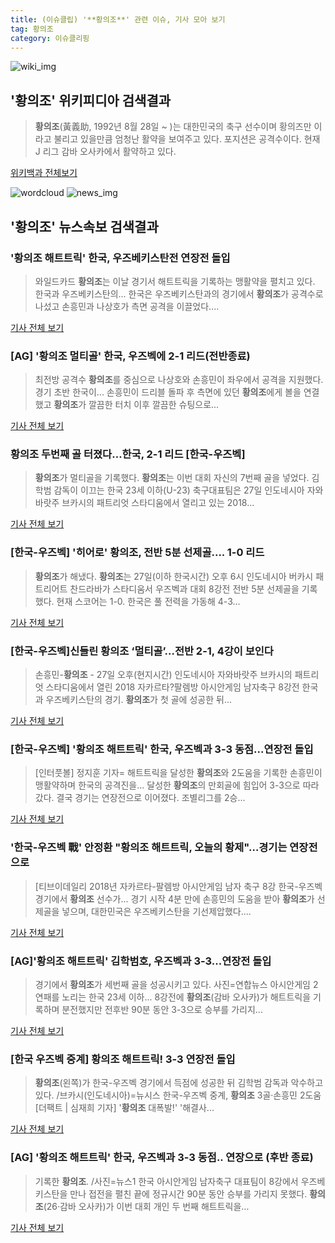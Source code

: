 ```yaml
---
title: (이슈클립) '**황의조**' 관련 이슈, 기사 모아 보기
tag: 황의조
category: 이슈클리핑
---
```

![wiki_img](https://user-images.githubusercontent.com/42597476/44503234-41136a80-a6d0-11e8-9071-6fc6418eafe4.png)
## **'**황의조**'** 위키피디아 검색결과
>**황의조**(黃義助, 1992년 8월 28일 ~ )는 대한민국의 축구 선수이며 황의즈만 이라고 불리고 있을만큼 엄청난 활약을 보여주고 있다. 포지션은 공격수이다. 현재 J 리그 감바 오사카에서 활약하고 있다.

<a href="https://ko.wikipedia.org/wiki/황의조" target="_blank">위키백과 전체보기</a>

![wordcloud](https://s3.ap-northeast-2.amazonaws.com/lyrics101-wordcloud/2018-08-27-1535367474.png)
![news_img](https://user-images.githubusercontent.com/42597476/44507050-1206f400-a6e4-11e8-8d98-7ffbfebb353f.png)
## **'**황의조**'** 뉴스속보 검색결과
### '**황의조** 해트트릭' 한국, 우즈베키스탄전 연장전 돌입

>와일드카드 **황의조**는 이날 경기서 해트트릭을 기록하는 맹활약을 펼치고 있다. 한국과 우즈베키스탄의... 한국은 우즈베키스탄과의 경기에서 **황의조**가 공격수로 나섰고 손흥민과 나상호가 측면 공격을 이끌었다....

<a href="http://www.mydaily.co.kr/new_yk/html/read.php?newsid=201808271918184264&ext=na" target="_blank">기사 전체 보기</a>

### [AG] '**황의조** 멀티골' 한국, 우즈벡에 2-1 리드(전반종료)

>최전방 공격수 **황의조**를 중심으로 나상호와 손흥민이 좌우에서 공격을 지원했다. 경기 초반 한국이... 손흥민이 드리블 돌파 후 측면에 있던 **황의조**에게 볼을 연결했고 **황의조**가 깔끔한 터치 이후 깔끔한 슈팅으로...

<a href="http://www.xportsnews.com/?ac=article_view&entry_id=1012536" target="_blank">기사 전체 보기</a>

### **황의조** 두번째 골 터졌다…한국, 2-1 리드 [한국-우즈벡]

>**황의조**가 멀티골을 기록했다. **황의조**는 이번 대회 자신의 7번째 골을 넣었다. 김학범 감독이 이끄는 한국 23세 이하(U-23) 축구대표팀은 27일 인도네시아 자와바랏주 브카시의 패트리엇 스타디움에서 열리고 있는 2018...

<a href="http://sports.khan.co.kr/news/sk_index.html?art_id=201808271805003&sec_id=520101&pt=nv" target="_blank">기사 전체 보기</a>

### [한국-우즈벡] '히어로' **황의조**, 전반 5분 선제골.... 1-0 리드

>**황의조**가 해냈다.   **황의조**는 27일(이하 한국시간) 오후 6시 인도네시아 버카시 패트리어트 찬드라바가 스타디움서 우즈벡과 대회 8강전 전반 5분 선제골을 기록했다. 현재 스코어는 1-0. 한국은 풀 전력을 가동해 4-3...

<a href="http://www.osen.co.kr/article/G1110976187" target="_blank">기사 전체 보기</a>

### [한국-우즈벡]신들린 **황의조** ‘멀티골’…전반 2-1, 4강이 보인다

>손흥민-**황의조** - 27일 오후(현지시간) 인도네시아 자와바랏주 브카시의 패트리엇 스타디움에서 열린 2018 자카르타?팔렘방 아시안게임 남자축구 8강전 한국과 우즈베키스탄의 경기. **황의조**가 첫 골에 성공한 뒤...

<a href="http://www.seoul.co.kr/news/newsView.php?id=20180827500122&wlog_tag3=naver" target="_blank">기사 전체 보기</a>

### [한국-우즈벡] '**황의조** 해트트릭' 한국, 우즈벡과 3-3 동점...연장전 돌입

>[인터풋볼] 정지훈 기자= 해트트릭을 달성한 **황의조**와 2도움을 기록한 손흥민이 맹활약하며 한국의 공격진을... 달성한 **황의조**의 만회골에 힘입어 3-3으로 따라갔다. 결국 경기는 연장전으로 이어졌다. 조별리그를 2승...

<a href="http://www.interfootball.co.kr/news/articleView.html?idxno=236430" target="_blank">기사 전체 보기</a>

### '한국-우즈벡 戰' 안정환 "**황의조** 해트트릭, 오늘의 황제"…경기는 연장전으로

>[티브이데일리 2018년 자카르타-팔렘방 아시안게임 남자 축구 8강 한국-우즈벡 경기에서 **황의조** 선수가... 경기 시작 4분 만에 손흥민의 도움을 받아 **황의조**가 선제골을 넣으며, 대한민국은 우즈베키스탄을 기선제압했다....

<a href="http://tvdaily.asiae.co.kr/read.php3?aid=15353672211388718002" target="_blank">기사 전체 보기</a>

### [AG]'**황의조** 해트트릭' 김학범호, 우즈벡과 3-3...연장전 돌입

>경기에서 **황의조**가 세번째 골을 성공시키고 있다. 사진=연합뉴스 아시안게임 2연패를 노리는 한국 23세 이하... 8강전에 **황의조**(감바 오사카)가 해트트릭을 기록하며 분전했지만 전후반 90분 동안 3-3으로 승부를 가리지...

<a href="http://starin.edaily.co.kr/news/newspath.asp?newsid=01505526619311584" target="_blank">기사 전체 보기</a>

### [한국 우즈벡 중계] **황의조** 해트트릭! 3-3 연장전 돌입

>**황의조**(왼쪽)가 한국-우즈벡 경기에서 득점에 성공한 뒤 김학범 감독과 악수하고 있다. /브카시(인도네시아)=뉴시스 한국-우즈벡 중계, **황의조** 3골·손흥민 2도움 [더팩트 | 심재희 기자] '**황의조** 대폭발!' '해결사...

<a href="http://news.tf.co.kr/read/soccer/1731783.htm" target="_blank">기사 전체 보기</a>

### [AG] '**황의조** 해트트릭' 한국, 우즈벡과 3-3 동점.. 연장으로 (후반 종료)

>기록한 **황의조**. /사진=뉴스1 한국 아시안게임 남자축구 대표팀이 8강에서 우즈베키스탄을 만나 접전을 펼친 끝에 정규시간 90분 동안 승부를 가리지 못했다. **황의조**(26·감바 오사카)가 이번 대회 개인 두 번째 해트트릭을...

<a href="http://star.mt.co.kr/stview.php?no=2018082716254552220" target="_blank">기사 전체 보기</a>


